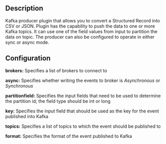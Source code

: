 Description
-----------
Kafka producer plugin that allows you to convert a Structured Record into CSV or JSON.
Plugin has the capability to push the data to one or more Kafka topics. It can
use one of the field values from input to partition the data on topic. The producer
can also be configured to operate in either sync or async mode.

Configuration
-------------
**brokers:** Specifies a list of brokers to connect to

**async:** Specifies whether writing the events to broker is *Asynchronous* or *Synchronous*

**partitionfield:** Specifies the input fields that need to be used to determine the partition id; the field type should be int or long

**key:** Specifies the input field that should be used as the key for the event published into Kafka

**topics:** Specifies a list of topics to which the event should be published to

**format:** Specifies the format of the event published to Kafka
